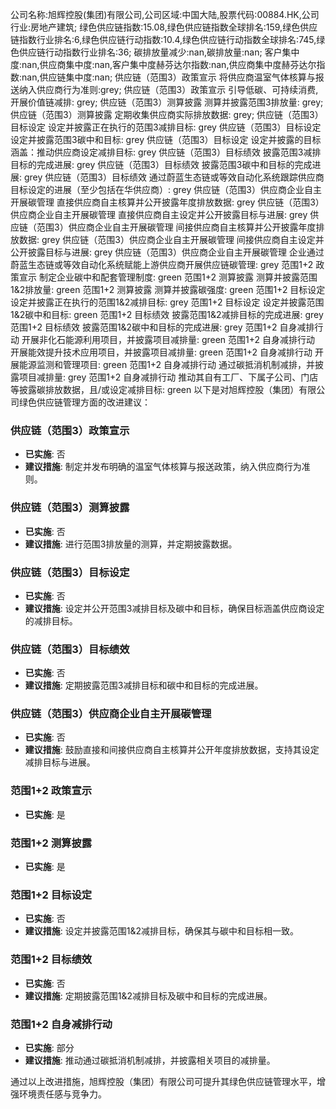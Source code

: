 公司名称:旭辉控股(集团)有限公司,公司区域:中国大陆,股票代码:00884.HK,公司行业:房地产建筑;        绿色供应链指数:15.08,绿色供应链指数全球排名:159,绿色供应链指数行业排名:6,绿色供应链行动指数:10.4,绿色供应链行动指数全球排名:745,绿色供应链行动指数行业排名:36;        碳排放量减少:nan,碳排放量:nan;        客户集中度:nan,供应商集中度:nan,客户集中度赫芬达尔指数:nan,供应商集中度赫芬达尔指数:nan,供应链集中度:nan;        供应链（范围3）政策宣示 将供应商温室气体核算与报送纳入供应商行为准则:grey;        供应链（范围3）政策宣示 引导低碳、可持续消费,开展价值链减排: grey;        供应链（范围3）测算披露 测算并披露范围3排放量: grey;        供应链（范围3）测算披露 定期收集供应商实际排放数据: grey;        供应链（范围3）目标设定 设定并披露正在执行的范围3减排目标: grey        供应链（范围3）目标设定 设定并披露范围3碳中和目标: grey        供应链（范围3）目标设定 设定并披露的目标涵盖：推动供应商设定减排目标: grey        供应链（范围3）目标绩效 披露范围3减排目标的完成进展: grey        供应链（范围3）目标绩效 披露范围3碳中和目标的完成进展: grey        供应链（范围3）目标绩效 通过蔚蓝生态链或等效自动化系统跟踪供应商目标设定的进展（至少包括在华供应商）: grey        供应链（范围3）供应商企业自主开展碳管理 直接供应商自主核算并公开披露年度排放数据: grey        供应链（范围3）供应商企业自主开展碳管理 直接供应商自主设定并公开披露目标与进展: grey        供应链（范围3）供应商企业自主开展碳管理 间接供应商自主核算并公开披露年度排放数据: grey        供应链（范围3）供应商企业自主开展碳管理 间接供应商自主设定并公开披露目标与进展: grey        供应链（范围3）供应商企业自主开展碳管理 企业通过蔚蓝生态链或等效自动化系统赋能上游供应商开展供应链碳管理: grey        范围1+2 政策宣示 制定企业碳中和配套管理制度: green        范围1+2 测算披露 测算并披露范围1&2排放量: green        范围1+2 测算披露 测算并披露碳强度: green        范围1+2 目标设定 设定并披露正在执行的范围1&2减排目标: grey        范围1+2 目标设定 设定并披露范围1&2碳中和目标: green        范围1+2 目标绩效 披露范围1&2减排目标的完成进展: grey        范围1+2 目标绩效 披露范围1&2碳中和目标的完成进展: grey        范围1+2 自身减排行动 开展非化石能源利用项目，并披露项目减排量: green        范围1+2 自身减排行动 开展能效提升技术应用项目，并披露项目减排量: green        范围1+2 自身减排行动 开展能源监测和管理项目: green        范围1+2 自身减排行动 通过碳抵消机制减排，并披露项目减排量: grey        范围1+2 自身减排行动 推动其自有工厂、下属子公司、门店等披露碳排放数据，且/或设定减排目标: green
以下是对旭辉控股（集团）有限公司绿色供应链管理方面的改进建议：

### 供应链（范围3）政策宣示
- **已实施**: 否
- **建议措施**: 制定并发布明确的温室气体核算与报送政策，纳入供应商行为准则。

### 供应链（范围3）测算披露
- **已实施**: 否
- **建议措施**: 进行范围3排放量的测算，并定期披露数据。

### 供应链（范围3）目标设定
- **已实施**: 否
- **建议措施**: 设定并公开范围3减排目标及碳中和目标，确保目标涵盖供应商设定的减排目标。

### 供应链（范围3）目标绩效
- **已实施**: 否
- **建议措施**: 定期披露范围3减排目标和碳中和目标的完成进展。

### 供应链（范围3）供应商企业自主开展碳管理
- **已实施**: 否
- **建议措施**: 鼓励直接和间接供应商自主核算并公开年度排放数据，支持其设定减排目标与进展。

### 范围1+2 政策宣示
- **已实施**: 是

### 范围1+2 测算披露
- **已实施**: 是

### 范围1+2 目标设定
- **已实施**: 否
- **建议措施**: 设定并披露范围1&2减排目标，确保其与碳中和目标相一致。

### 范围1+2 目标绩效
- **已实施**: 否
- **建议措施**: 定期披露范围1&2减排目标及碳中和目标的完成进展。

### 范围1+2 自身减排行动
- **已实施**: 部分
- **建议措施**: 推动通过碳抵消机制减排，并披露相关项目的减排量。

通过以上改进措施，旭辉控股（集团）有限公司可提升其绿色供应链管理水平，增强环境责任感与竞争力。